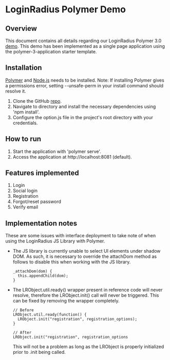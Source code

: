 # LoginRadius Polymer Demo

## Overview

This document contains all details regarding our LoginRadius Polymer 3.0 [demo](https://github.com/LoginRadius/demo/tree/v2-polymerjs-demo). This demo has been implemented as a single page application using the polymer-3-application starter template.

## Installation

[Polymer](https://www.polymer-project.org/3.0/start/install-3-0) and [Node.js](https://nodejs.org/en/download/) needs to be installed.
Note: If installing Polymer gives a permissions error, setting --unsafe-perm in your install command should resolve it.

1. Clone the GitHub [repo](https://github.com/LoginRadius/demo/tree/v2-polymerjs-demo).
2. Navigate to directory and install the necessary dependencies using 'npm install'.
3. Configure the option.js file in the project's root directory with your credentials.

## How to run

1. Start the application with 'polymer serve'.
2. Access the application at http://localhost:8081 (default).

## Features implemented

1. Login
2. Social login
3. Registration
4. Forgot/reset password
5. Verify email

## Implementation notes

These are some issues with interface deployment to take note of when using the LoginRadius JS Library with Polymer.

- The JS library is currently unable to select UI elements under shadow DOM. As such, it is necessary to override the attachDom method as follows to disable this when working with the JS library.
  ```
  _attachDom(dom) {
    this.appendChild(dom);
  }
  ```
- The LRObject.util.ready() wrapper present in reference code will never resolve, therefore the LRObject.init() call will never be triggered. This can be fixed by removing the wrapper completely.

  ```
  // Before
  LRObject.util.ready(function() {
    LRObject.init("registration", registration_options);
  }

  // After
  LRObject.init("registration", registration_options
  ```

  This will not be a problem as long as the LRObject is properly initialized prior to .init being called.
